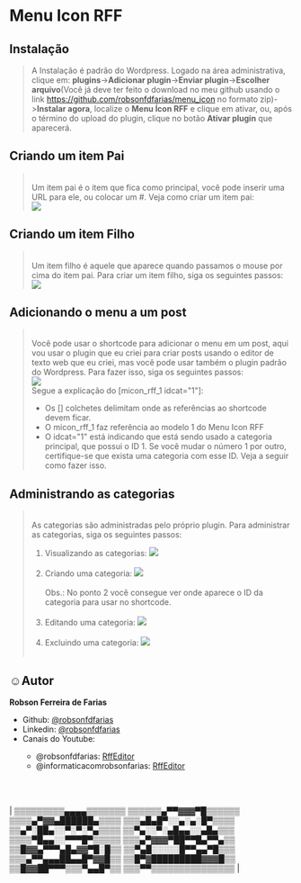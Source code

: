 # Menu Icon RFF

## Instalação
> A Instalação é padrão do Wordpress. Logado na área administrativa, clique em: 
> **plugins**->**Adicionar plugin**->**Enviar plugin**->**Escolher arquivo**(Você já deve ter feito o download no meu github usando o link https://github.com/robsonfdfarias/menu_icon no formato zip)->**Instalar agora**, localize o **Menu Ícon RFF** e clique em ativar, ou, após o término do upload do plugin, clique no botão **Ativar plugin** que aparecerá.
>

## Criando um item Pai
> <br>Um item pai é o item que fica como principal, você pode inserir uma URL para ele, ou colocar um #. Veja como criar um item pai:<br>
> <img src="img/Menu_icon_rff_img1.gif"><br>


## Criando um item Filho
> <br>Um item filho é aquele que aparece quando passamos o mouse por cima do item pai. Para criar um item filho, siga os seguintes passos:<br>
> <img src="img/Menu_icon_rff_img2.gif"><br>



## Adicionando o menu a um post
> <br>Você pode usar o shortcode para adicionar o menu em um post, aqui vou usar o plugin que eu criei para criar posts usando o editor de texto web que eu criei, mas você pode usar também o plugin padrão do Wordpress. Para fazer isso, siga os seguintes passos:<br>
> <img src="img/Menu_icon_rff_img3.gif"><br>
> Segue a explicação do [micon_rff_1 idcat="1"]:
> - Os [] colchetes delimitam onde as referências ao shortcode devem ficar.
> - O micon_rff_1 faz referência ao modelo 1 do Menu Icon RFF
> - O idcat="1" está indicando que está sendo usado a categoria principal, que possui o ID 1. Se você mudar o número 1 por outro, certifique-se que exista uma categoria com esse ID. Veja a seguir como fazer isso.<br>



## Administrando as categorias
> <br>As categorias são administradas pelo próprio plugin. Para administrar as categorias, siga os seguintes passos:<br>
> 1. Visualizando as categorias:
> <img src="img/Menu_icon_rff_img4.gif"><br><br>
> 2. Criando uma categoria:
> <img src="img/Menu_icon_rff_img5.gif"><br><br>
> Obs.: No ponto 2 você consegue ver onde aparece o ID da categoria para usar no shortcode.
> <br><br>
> 3. Editando uma categoria:
> <img src="img/Menu_icon_rff_img6.gif"><br><br>
> 4. Excluindo uma categoria:
> <img src="img/Menu_icon_rff_img7.gif"><br><br>





<h2>☺Autor</h2>
<strong>Robson Ferreira de Farias</strong><br>
<ul>
  <li>Github: <a href="https://github.com/robsonfdfarias">@robsonfdfarias</a></li>
  <li>Linkedin: <a href="https://www.linkedin.com/in/robson-farias-a8b01723a/">@robsonfdfarias</a></li>
  <li>Canais do Youtube: 
  </li>
    <ul>
      <li>@robsonfdfarias: <a href="https://www.youtube.com/@RobsonFarias-os2di">RffEditor</a></li>
      <li>@informaticacomrobsonfarias: <a href="https://www.youtube.com/c/Inform%C3%A1ticacomRobsonFarias">RffEditor</a></li>
    </ul>
</ul><br>

|               |
|--------------------------------------|
|
▒▒▒▒▒▒▒▒▒▄▄▄▄▒▒▒▒▒▒▒
▒▒▒▒▒▒▄▀▀▓▓▓▀█▒▒▒▒▒▒
▒▒▒▒▄▀▓▓▄██████▄▒▒▒▒
▒▒▒▄█▄█▀░░▄░▄░█▀▒▒▒▒
▒▒▄▀░██▄░░▀░▀░▀▄▒▒▒▒
▒▒▀▄░░▀░▄█▄▄░░▄█▄▒▒▒
▒▒▒▒▀█▄▄░░▀▀▀█▀▒▒▒▒▒
▒▒▒▄▀▓▓▓▀██▀▀█▄▀▀▄▒▒
▒▒█▓▓▄▀▀▀▄█▄▓▓▀█░█▒▒
▒▒▀▄█░░░░░█▀▀▄▄▀█▒▒▒
▒▒▒▄▀▀▄▄▄██▄▄█▀▓▓█▒▒
▒▒█▀▓█████████▓▓▓█▒▒
▒▒█▓▓██▀▀▀▒▒▒▀▄▄█▀▒▒
▒▒▒▀▀▒▒▒▒▒▒▒▒▒▒▒▒▒▒▒
|